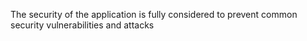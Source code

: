 The security of the application is fully considered to prevent common security vulnerabilities and attacks